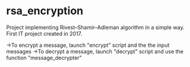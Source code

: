 # rsa_encryption
Project implementing Rivest–Shamir–Adleman algorithm in a simple way.
First IT project created in 2017.


->To encrypt a message, launch "encrypt" script and the the input messages
->To decrypt a message, launch "decrypt" script and use the function "message_decrypter"
